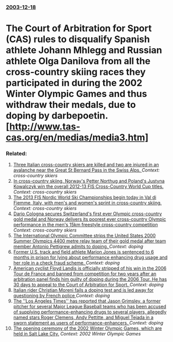 ### [2003-12-18](/news/2003/12/18/index.md)

#  The Court of Arbitration for Sport (CAS) rules to disqualify Spanish athlete Johann Mhlegg and Russian athlete Olga Danilova from all the cross-country skiing races they participated in during the 2002 Winter Olympic Games and thus withdraw their medals, due to doping by darbepoetin. [http://www.tas-cas.org/en/medias/media3.htm]




### Related:

1. [Three Italian cross-country skiers are killed and two are injured in an avalanche near the Great St Bernard Pass in the Swiss Alps. ](/news/2015/02/21/three-italian-cross-country-skiers-are-killed-and-two-are-injured-in-an-avalanche-near-the-great-st-bernard-pass-in-the-swiss-alps.md) _Context: cross-country skiers_
2. [In cross-country skiing, Norway's Petter Northug and Poland's Justyna Kowalczyk win the overall 2012-13 FIS Cross-Country World Cup titles. ](/news/2013/03/24/in-cross-country-skiing-norway-s-petter-northug-and-poland-s-justyna-kowalczyk-win-the-overall-2012a13-fis-cross-country-world-cup-titles.md) _Context: cross-country skiers_
3. [The 2013 FIS Nordic World Ski Championships begin today in Val di Fiemme, Italy, with men's and women's sprint in cross-country skiing. ](/news/2013/02/21/the-2013-fis-nordic-world-ski-championships-begin-today-in-val-di-fiemme-italy-with-men-s-and-women-s-sprint-in-cross-country-skiing.md) _Context: cross-country skiers_
4. [Dario Cologna secures Switzerland's first ever Olympic cross-country gold medal and Norway delivers its poorest ever cross-country Olympic performance in the men's 15km freestyle cross-country competition ](/news/2010/02/15/dario-cologna-secures-switzerland-s-first-ever-olympic-cross-country-gold-medal-and-norway-delivers-its-poorest-ever-cross-country-olympic-p.md) _Context: cross-country skiers_
5. [ The International Olympic Committee strips the United States 2000 Summer Olympics 4400 metre relay team of their gold medal after team member Antonio Pettigrew admits to doping. ](/news/2008/08/2/the-international-olympic-committee-strips-the-united-states-2000-summer-olympics-4x400-metre-relay-team-of-their-gold-medal-after-team-mem.md) _Context: doping_
6. [ Former U.S. track and field athlete Marion Jones is sentenced to 6 months in prison for lying about performance enhancing drug usage and her role in a check fraud scheme. ](/news/2008/01/11/former-u-s-track-and-field-athlete-marion-jones-is-sentenced-to-6-months-in-prison-for-lying-about-performance-enhancing-drug-usage-and-he.md) _Context: doping_
7. [ American cyclist Floyd Landis is officially stripped of his win in the 2006 Tour de France and banned from competition for two years after an arbitration panel finds him guilty of doping during the 2006 Tour. He has 30 days to appeal to the Court of Arbitration for Sport. ](/news/2007/09/20/american-cyclist-floyd-landis-is-officially-stripped-of-his-win-in-the-2006-tour-de-france-and-banned-from-competition-for-two-years-after.md) _Context: doping_
8. [  Italian rider Christian Moreni fails a doping test and is led away for questioning by French police ](/news/2007/07/25/italian-rider-christian-moreni-fails-a-doping-test-and-is-led-away-for-questioning-by-french-police.md) _Context: doping_
9. [ The ''Los Angeles Times'' has reported that Jason Grimsley, a former pitcher for several Major League Baseball teams who has been accused of supplying performance-enhancing drugs to several players, allegedly named stars Roger Clemens, Andy Pettitte, and Miguel Tejada in a sworn statement as users of performance-enhancers. ](/news/2006/09/30/the-los-angeles-times-has-reported-that-jason-grimsley-a-former-pitcher-for-several-major-league-baseball-teams-who-has-been-accused-o.md) _Context: doping_
10. [ The opening ceremony of the 2002 Winter Olympic Games, which are held in Salt Lake City.](/news/2002/02/8/the-opening-ceremony-of-the-2002-winter-olympic-games-which-are-held-in-salt-lake-city.md) _Context: 2002 Winter Olympic Games_
